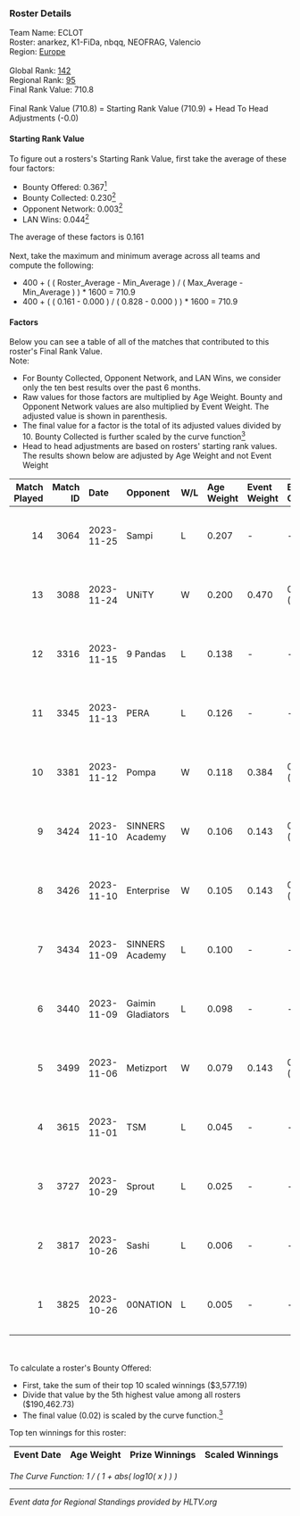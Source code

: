 ### Roster Details<br />
Team Name: ECLOT<br />
Roster: anarkez, K1-FiDa, nbqq, NEOFRAG, Valencio<br />
Region: [Europe]( ../standings_europe.md)<br />
<br />
Global Rank: [142](../standings_global.md)<br />
Regional Rank: [95]( ../standings_europe.md)<br />
Final Rank Value:  710.8<br />
<br />
Final Rank Value (710.8) = Starting Rank Value (710.9) + Head To Head Adjustments (-0.0)<br />

#### Starting Rank Value<br />
To figure out a rosters's Starting Rank Value, first take the average of these four factors:<br />
- Bounty Offered: 0.367[<sup>1</sup>](#table2)
- Bounty Collected: 0.230[<sup>2</sup>](#table1)
- Opponent Network: 0.003[<sup>2</sup>](#table1)
- LAN Wins: 0.044[<sup>2</sup>](#table1)

The average of these factors is 0.161<br />
<br />
Next, take the maximum and minimum average across all teams and compute the following:<br />
- 400 + ( ( Roster_Average - Min_Average ) / ( Max_Average - Min_Average ) ) * 1600 = 710.9
- 400 + ( ( 0.161 - 0.000 ) / ( 0.828 - 0.000 ) ) * 1600 = 710.9


#### Factors<br />
Below you can see a table of all of the matches that contributed to this roster's Final Rank Value.<br />
Note:<br />

- For Bounty Collected, Opponent Network, and LAN Wins, we consider only the ten best results over the past 6 months.
- Raw values for those factors are multiplied by Age Weight. Bounty and Opponent Network values are also multiplied by Event Weight. The adjusted value is shown in parenthesis.
- The final value for a factor is the total of its adjusted values divided by 10. Bounty Collected is further scaled by the curve function[<sup>3</sup>](#curveFunction)
- Head to head adjustments are based on rosters' starting rank values. The results shown below are adjusted by Age Weight and not Event Weight
<span id="table1"></span><br />


| Match Played | Match ID | Date       | Opponent          | W/L | Age Weight | Event Weight | Bounty Collected | Opponent Network | LAN Wins  | H2H Adj. | Roster                                    |
| -: | -: | :- | :- | :- | :- | :- | :- | :- | :- | -: | :- |
|           14 |     3064 | 2023-11-25 | Sampi             | L   | 0.207      | -            | -                | -                | -         |    -1.16 | anarkez, K1-FiDa, nbqq, NEOFRAG, Valencio |
|           13 |     3088 | 2023-11-24 | UNiTY             | W   | 0.200      | 0.470        | 0.047 (0.004)    | 0.261 (0.025)    | 1 (0.200) |     4.39 | anarkez, K1-FiDa, nbqq, NEOFRAG, Valencio |
|           12 |     3316 | 2023-11-15 | 9 Pandas          | L   | 0.138      | -            | -                | -                | -         |    -0.48 | anarkez, K1-FiDa, nbqq, NEOFRAG, Valencio |
|           11 |     3345 | 2023-11-13 | PERA              | L   | 0.126      | -            | -                | -                | -         |    -2.27 | anarkez, K1-FiDa, nbqq, NEOFRAG, Valencio |
|           10 |     3381 | 2023-11-12 | Pompa             | W   | 0.118      | 0.384        | 0.000 (0.000)    | 0.014 (0.001)    | 0 (0.000) |     0.95 | anarkez, K1-FiDa, nbqq, NEOFRAG, Valencio |
|            9 |     3424 | 2023-11-10 | SINNERS Academy   | W   | 0.106      | 0.143        | 0.000 (0.000)    | 0.005 (0.000)    | 1 (0.106) |     0.77 | anarkez, K1-FiDa, nbqq, NEOFRAG, Valencio |
|            8 |     3426 | 2023-11-10 | Enterprise        | W   | 0.105      | 0.143        | 0.000 (0.000)    | 0.000 (0.000)    | 1 (0.105) |     0.50 | anarkez, K1-FiDa, nbqq, NEOFRAG, Valencio |
|            7 |     3434 | 2023-11-09 | SINNERS Academy   | L   | 0.100      | -            | -                | -                | -         |    -2.43 | anarkez, K1-FiDa, nbqq, NEOFRAG, Valencio |
|            6 |     3440 | 2023-11-09 | Gaimin Gladiators | L   | 0.098      | -            | -                | -                | -         |    -0.09 | anarkez, K1-FiDa, nbqq, NEOFRAG, Valencio |
|            5 |     3499 | 2023-11-06 | Metizport         | W   | 0.079      | 0.143        | 0.008 (0.000)    | 0.041 (0.000)    | 0 (0.000) |     1.20 | anarkez, K1-FiDa, nbqq, NEOFRAG, Valencio |
|            4 |     3615 | 2023-11-01 | TSM               | L   | 0.045      | -            | -                | -                | -         |    -0.71 | anarkez, K1-FiDa, nbqq, NEOFRAG, Valencio |
|            3 |     3727 | 2023-10-29 | Sprout            | L   | 0.025      | -            | -                | -                | -         |    -0.60 | anarkez, K1-FiDa, nbqq, NEOFRAG, Valencio |
|            2 |     3817 | 2023-10-26 | Sashi             | L   | 0.006      | -            | -                | -                | -         |    -0.04 | anarkez, K1-FiDa, nbqq, NEOFRAG, Valencio |
|            1 |     3825 | 2023-10-26 | 00NATION          | L   | 0.005      | -            | -                | -                | -         |    -0.09 | anarkez, K1-FiDa, nbqq, NEOFRAG, Valencio |

<br />
<span id="table2"></span><br />
To calculate a roster's Bounty Offered:<br />

- First, take the sum of their top 10 scaled winnings ($3,577.19)
- Divide that value by the 5th highest value among all rosters ($190,462.73)
- The final value (0.02) is scaled by the curve function.[<sup>3</sup>](#curveFunction)

Top ten winnings for this roster:<br />

| Event Date | Age Weight | Prize Winnings | Scaled Winnings |
| :- | -: | :- | :- |


<span id="curveFunction"></span>_The Curve Function: 1 / ( 1 + abs( log10( x ) ) )_<br />

---
_Event data for Regional Standings provided by HLTV.org_<br />
